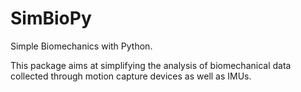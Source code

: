 # SimBioPy

Simple Biomechanics with Python.

This package aims at simplifying the analysis of biomechanical data collected through motion capture devices as well as
IMUs.
